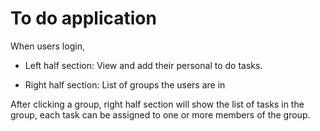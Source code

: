 ﻿# To do application

When users login,

- Left half section: View and add their personal to do tasks.

- Right half section: List of groups the users are in

After clicking a group, right half section will show the list of tasks in the group, each task can be assigned to one or more members of the group.